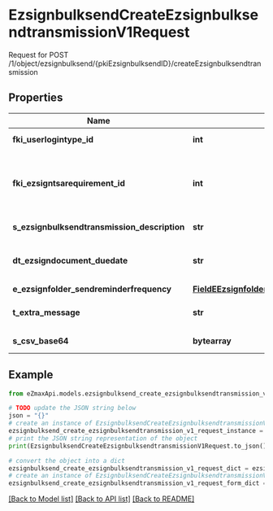 # EzsignbulksendCreateEzsignbulksendtransmissionV1Request

Request for POST /1/object/ezsignbulksend/{pkiEzsignbulksendID}/createEzsignbulksendtransmission

## Properties

Name | Type | Description | Notes
------------ | ------------- | ------------- | -------------
**fki_userlogintype_id** | **int** | The unique ID of the Userlogintype  Valid values:  |Value|Description|Detail| |-|-|-| |1|**Email Only**|The Ezsignsigner will receive a secure link by email| |2|**Email and phone or SMS**|The Ezsignsigner will receive a secure link by email and will need to authenticate using SMS or Phone call. **Additional fee applies**| |3|**Email and secret question**|The Ezsignsigner will receive a secure link by email and will need to authenticate using a predefined question and answer| |4|**In person only**|The Ezsignsigner will only be able to sign \&quot;In-Person\&quot; and there won&#39;t be any authentication. No email will be sent for invitation to sign. Make sure you evaluate the risk of signature denial and at minimum, we recommend you use a handwritten signature type| |5|**In person with phone or SMS**|The Ezsignsigner will only be able to sign \&quot;In-Person\&quot; and will need to authenticate using SMS or Phone call. No email will be sent for invitation to sign. **Additional fee applies**| | 
**fki_ezsigntsarequirement_id** | **int** | The unique ID of the Ezsigntsarequirement.  Determine if a Time Stamping Authority should add a timestamp on each of the signature. Valid values:  |Value|Description| |-|-| |1|No. TSA Timestamping will requested. This will make all signatures a lot faster since no round-trip to the TSA server will be required. Timestamping will be made using eZsign server&#39;s time.| |2|Best effort. Timestamping from a Time Stamping Authority will be requested but is not mandatory. In the very improbable case it cannot be completed, the timestamping will be made using eZsign server&#39;s time. **Additional fee applies**| |3|Mandatory. Timestamping from a Time Stamping Authority will be requested and is mandatory. In the very improbable case it cannot be completed, the signature will fail and the user will be asked to retry. **Additional fee applies**| | [optional] 
**s_ezsignbulksendtransmission_description** | **str** | The description of the Ezsignbulksendtransmission | 
**dt_ezsigndocument_duedate** | **str** | The maximum date and time at which the Ezsigndocument can be signed. | 
**e_ezsignfolder_sendreminderfrequency** | [**FieldEEzsignfolderSendreminderfrequency**](FieldEEzsignfolderSendreminderfrequency.md) |  | 
**t_extra_message** | **str** | A custom text message that will be added to the email sent. | 
**s_csv_base64** | **bytearray** | The Base64 encoded binary content of the CSV file. | 

## Example

```python
from eZmaxApi.models.ezsignbulksend_create_ezsignbulksendtransmission_v1_request import EzsignbulksendCreateEzsignbulksendtransmissionV1Request

# TODO update the JSON string below
json = "{}"
# create an instance of EzsignbulksendCreateEzsignbulksendtransmissionV1Request from a JSON string
ezsignbulksend_create_ezsignbulksendtransmission_v1_request_instance = EzsignbulksendCreateEzsignbulksendtransmissionV1Request.from_json(json)
# print the JSON string representation of the object
print(EzsignbulksendCreateEzsignbulksendtransmissionV1Request.to_json())

# convert the object into a dict
ezsignbulksend_create_ezsignbulksendtransmission_v1_request_dict = ezsignbulksend_create_ezsignbulksendtransmission_v1_request_instance.to_dict()
# create an instance of EzsignbulksendCreateEzsignbulksendtransmissionV1Request from a dict
ezsignbulksend_create_ezsignbulksendtransmission_v1_request_form_dict = ezsignbulksend_create_ezsignbulksendtransmission_v1_request.from_dict(ezsignbulksend_create_ezsignbulksendtransmission_v1_request_dict)
```
[[Back to Model list]](../README.md#documentation-for-models) [[Back to API list]](../README.md#documentation-for-api-endpoints) [[Back to README]](../README.md)


